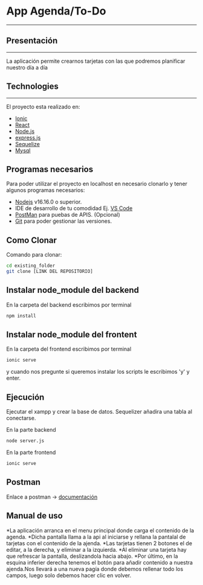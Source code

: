 # App Agenda/To-Do
***

## Presentación
***
La aplicación permite crearnos tarjetas con las que podremos planificar nuestro día a día

## Technologies
***
El proyecto esta realizado en:
* [Ionic](https://ionic.io/)
* [React](https://es.reactjs.org/)
* [Node.js](https://nodejs.org/es/)
* [express.js](https://expressjs.com/es/)
* [Sequelize](https://sequelize.org/)
* [Mysql](https://www.mysql.com/)

## Programas necesarios

Para poder utilizar el proyecto en localhost en necesario clonarlo y tener algunos programas necesarios:

- [Nodejs](https://nodejs.org/es/download/) v16.16.0 o superior.
- IDE de desarrollo de tu comodidad Ej. [VS Code](https://code.visualstudio.com/download)
- [PostMan](https://www.postman.com/downloads/) para puebas de APIS. (Opcional)
- [Git](https://git-scm.com/downloads) para poder gestionar las versiones.

## Como Clonar

Comando para clonar:

```bash
cd existing_folder
git clone [LINK DEL REPOSITORIO]

```
## Instalar node_module del backend

En la carpeta del backend escribimos por terminal

```bash
npm install

```
## Instalar node_module del frontent

En la carpeta del frontend escribimos por terminal

```bash
ionic serve

```
y cuando nos pregunte si queremos instalar los scripts le escribimos 'y' y enter.

## Ejecución

Ejecutar el xampp y crear la base de datos. Sequelizer añadira una tabla al conectarse.

En la parte backend

```bash
node server.js

```
En la parte frontend
```bash
ionic serve

```

## Postman

Enlace a postman -> [documentación](https://www.postman.com/restless-firefly-229974/workspace/oasrcode/documentation/20512831-53234c34-ccfa-4941-8ee1-0ce41650c803)

## Manual de uso

 *La aplicación arranca en el menu principal donde carga el contenido de la agenda.
 *Dicha pantalla llama a la api al iniciarse y rellana la pantalal de tarjetas con el contenido de la ajenda.
 *Las tarjetas tienen 2 botones el de editar, a la derecha, y eliminar a la izquierda.
 *Al eliminar una tarjeta hay que refrescar la pantalla, deslizandola hacia abajo.
 *Por último, en la esquina inferier derecha tenemos el botón para añadir contenido a nuestra ajenda.Nos llevará 
 a una nueva pagía donde debemos rellenar todo los campos, luego solo debemos hacer clic en volver.
